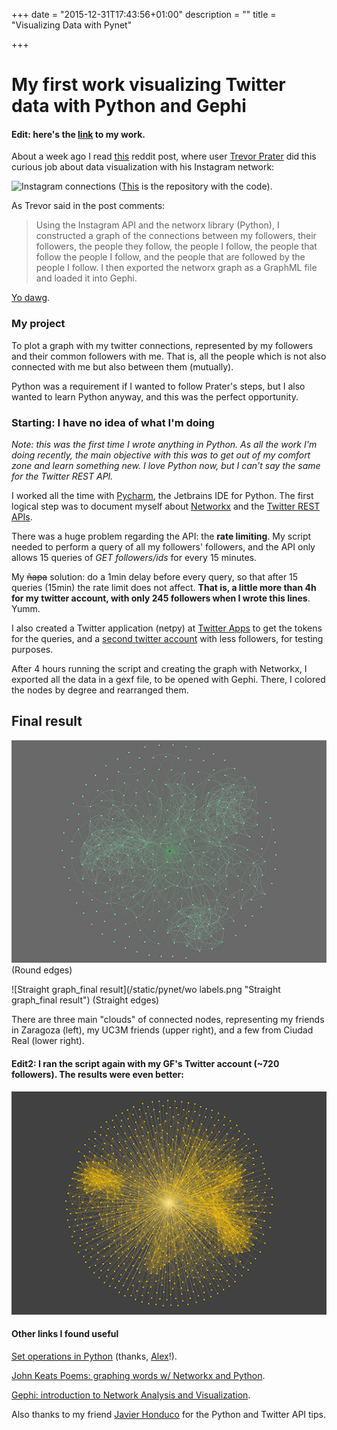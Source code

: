 +++
date = "2015-12-31T17:43:56+01:00"
description = ""
title = "Visualizing Data with Pynet"

+++

# My first work visualizing Twitter data with Python and Gephi

#### Edit: here's the [link](https://github.com/blayhem/pynet) to my work.

About a week ago I read [this](https://www.reddit.com/r/dataisbeautiful/comments/3y5t1t/i_visualized_my_instagram_connections_oc/) reddit post, where user [Trevor Prater](https://github.com/trevorprater) did this curious job about data visualization with his Instagram network:

![Instagram connections](http://i.imgur.com/t6JShXt.png "Trevor Prater Instagram Connections")
([This](https://github.com/trevorprater/wholikes) is the repository with the code).

As Trevor said in the post comments:
> Using the Instagram API and the networx library (Python), I constructed a graph of the connections between my followers, their followers, the people they follow, the people I follow, the people that follow the people I follow, and the people that are followed by the people I follow. I then exported the networx graph as a GraphML file and loaded it into Gephi.

[Yo dawg](https://en.wikipedia.org/wiki/Semantic_satiation).

### My project

To plot a graph with my twitter connections, represented by my followers and their common followers with me. That is, all the people which is not also connected with me but also between them (mutually).

Python was a requirement if I wanted to follow Prater's steps, but I also wanted to learn Python anyway, and this was the perfect opportunity.

### Starting: I have no idea of what I'm doing

*Note: this was the first time I wrote anything in Python. As all the work I'm doing recently, the main objective with this was to get out of my comfort zone and learn something new. I love Python now, but I can't say the same for the Twitter REST API.*

I worked all the time with [Pycharm](http://jetbrains.com/pycharm), the Jetbrains IDE for Python. The first logical step was to document myself about [Networkx](https://networkx.github.io) and the [Twitter REST APIs](https://dev.twitter.com/rest/public).

There was a huge problem regarding the API: the **rate limiting**. My script needed to perform a query of all my followers' followers, and the API only allows 15 queries of *GET followers/ids* for every 15 minutes.

My ~~ñapa~~ solution: do a 1min delay before every query, so that after 15 queries (15min) the rate limit does not affect. **That is, a little more than 4h for my twitter account, with only 245 followers when I wrote this lines**. Yumm.

I also created a Twitter application (netpy) at [Twitter Apps](https://apps.twitter.com) to get the tokens for the queries, and a [second twitter account](https://twitter.com/pynet_) with less followers, for testing purposes.

After 4 hours running the script and creating the graph with Networkx, I exported all the data in a gexf file, to be opened with Gephi.
There, I colored the nodes by degree and rearranged them.

## Final result

![Round graph_final result](/static/pynet/curved.png "Round graph_final result")
(Round edges)

![Straight graph_final result](/static/pynet/wo labels.png "Straight graph_final result")
(Straight edges)

There are three main "clouds" of connected nodes, representing my friends in Zaragoza (left), my UC3M friends (upper right), and a few from Ciudad Real (lower right).

#### Edit2: I ran the script again with my GF's Twitter account (~720 followers). The results were even better:

![Straight graph_final result](/static/pynet/gold.png "Straight graph_final result")

#### Other links I found useful

[Set operations in Python](http://www.linuxtopia.org/online_books/programming_books/python_programming/python_ch16s03.html) (thanks, [Alex](https://github.com/alexrs95)!).

[John Keats Poems: graphing words w/ Networkx and Python](https://paulcrickard.wordpress.com/tag/gephi/).

[Gephi: introduction to Network Analysis and Visualization](http://www.martingrandjean.ch/gephi-introduction/).

Also thanks to my friend [Javier Honduco](https://github.com/javierhonduco) for the Python and Twitter API tips.
